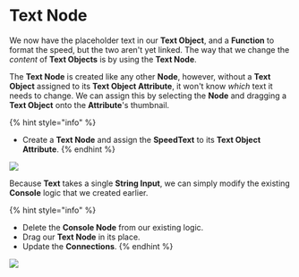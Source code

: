 # Text Node

We now have the placeholder text in our **Text Object**, and a **Function** to format the speed, but the two aren't yet linked. The way that we change the _content_ of **Text Objects** is by using the **Text Node**.

The **Text Node** is created like any other **Node**, however, without a **Text Object** assigned to its **Text Object Attribute**, it won't know _which_ text it needs to change. We can assign this by selecting the **Node** and dragging a **Text Object** onto the **Attribute**'s thumbnail.

{% hint style="info" %}
* Create a **Text Node** and assign the **SpeedText** to its **Text Object Attribute**.
{% endhint %}

![](../../.gitbook/assets/assigningtextobject.gif)

Because **Text** takes a single **String Input**, we can simply modify the existing **Console** logic that we created earlier.

{% hint style="info" %}
* Delete the **Console Node** from our existing logic.
* Drag our **Text Node** in its place.
* Update the **Connections**.
{% endhint %}

![](../../.gitbook/assets/swappingconsoleforfunction.gif)

